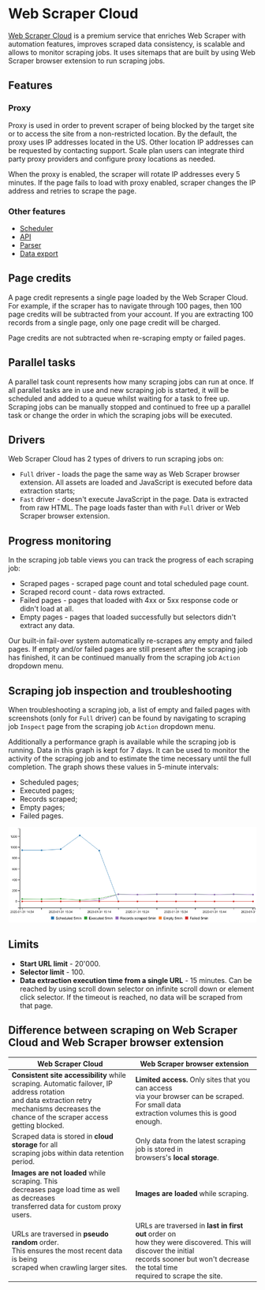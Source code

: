 # Web Scraper Cloud

[Web Scraper Cloud][cloud] is a premium service that enriches Web Scraper with automation features, improves scraped 
data consistency, is scalable and allows to monitor scraping jobs. It uses sitemaps that are built by using Web 
Scraper browser extension to run scraping jobs.

## Features 
### Proxy 

Proxy is used in order to prevent scraper of being blocked by the target site or to access the site from a 
non-restricted location. By the default, the proxy uses IP addresses located in the US. 
Other location IP addresses can be requested by contacting support. 
Scale plan users can integrate third party proxy providers and configure proxy locations as needed.

When the proxy is enabled, the scraper will rotate IP addresses every 5 minutes. If the page fails to load with proxy 
enabled, scraper changes the IP address and retries to scrape the page. 

### Other features

* [Scheduler][scheduler]
* [API][api]
* [Parser][parser]
* [Data export][data-export]

## Page credits

A page credit represents a single page loaded by the Web Scraper Cloud. For example, if the scraper has to navigate through 
100 pages, then 100 page credits will be subtracted from your account. If you are extracting 100 records from a single page, only one page 
credit will be charged.

Page credits are not subtracted when re-scraping empty or failed pages.

## Parallel tasks

A parallel task count represents how many scraping jobs can run at once. If all parallel tasks are in use and 
new scraping job is started, it will be scheduled and added to a queue whilst waiting for a task to free up. Scraping jobs can be manually 
stopped and continued to free up a parallel task or change the order in which the scraping jobs will be executed.

## Drivers

Web Scraper Cloud has 2 types of drivers to run scraping jobs on:
* `Full` driver - loads the page the same way as Web Scraper browser extension. All assets are loaded and JavaScript is executed before data extraction starts;
* `Fast` driver - doesn't execute JavaScript in the page. Data is extracted from raw HTML. The page loads faster than 
with `Full` driver or Web Scraper browser extension.

## Progress monitoring

In the scraping job table views you can track the progress of each scraping job:
* Scraped pages - scraped page count and total scheduled page count.
* Scraped record count - data rows extracted.
* Failed pages - pages that loaded with 4xx or 5xx response code or didn't load at all.
* Empty pages - pages that loaded successfully but selectors didn't extract any data.

Our built-in fail-over system automatically re-scrapes any empty and failed pages. If empty and/or failed pages are 
still present after the scraping job has finished, it can be continued manually from the scraping job `Action` dropdown 
menu.

## Scraping job inspection and troubleshooting

When troubleshooting a scraping job, a list of empty and failed pages with screenshots (only for `Full` driver) can be 
found by navigating to scraping job `Inspect` page from the scraping job `Action` dropdown menu. 

Additionally a performance graph is available while the scraping job is running. 
Data in this graph is kept for 7 days. 
It can be used to monitor the activity of the scraping job and to estimate the time necessary until the full completion.
The graph shows these values in 5-minute intervals:

* Scheduled pages;
* Executed pages;
* Records scraped;
* Empty pages;
* Failed pages.

 ![Fig. 1: Scraping job performance graph][scraping-job-performance-graph]

## Limits

* **Start URL limit** - 20'000.
* **Selector limit** - 100.
* **Data extraction execution time from a single URL** - 15 minutes. Can be reached by using scroll down selector on infinite scroll down or 
element click selector. If the timeout is reached, no data will be scraped from that page.

## Difference between scraping on Web Scraper Cloud and Web Scraper browser extension

| Web Scraper Cloud | Web Scraper browser extension |
|------------------ |------------------------------ |
| **Consistent site accessibility** while <br>scraping. Automatic failover, IP address rotation<br> and data extraction retry mechanisms decreases the <br>chance of the scraper access getting blocked. | **Limited access.** Only sites that you can access <br> via your browser can be scraped. For small data<br> extraction volumes this is good enough. |
| Scraped data is stored in **cloud storage** for all <br>scraping jobs within data retention period. | Only data from the latest scraping job is stored in <br>browsers's **local storage**. |
| **Images are not loaded** while scraping. This <br>decreases page load time as well as decreases <br>transferred data for custom proxy users. | **Images are loaded** while scraping. |
| URLs are traversed in **pseudo random** order. <br>This ensures the most recent data is being <br>scraped when crawling larger sites. | URLs are traversed in **last in first out** order on <br>how they were discovered. This will discover the initial <br>records sooner but won't decrease the total time <br>required to scrape the site. |


[cloud]: https://cloud.webscraper.io/
[scheduler]: Scheduler.md
[api]: API.md
[parser]: Parser.md
[data-export]: Data%20Export.md
[scraping-job-performance-graph]: ./images/cloud/scraping-job-performance-graph.png?raw=true
